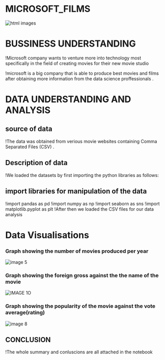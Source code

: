 # MICROSOFT_FILMS


![html images](https://user-images.githubusercontent.com/110599899/187087715-80bf4c68-c59d-4e0c-9920-0ffd2b24764a.jpg)


# BUSSINESS UNDERSTANDING

!Microsoft company wants to venture more into technology most specifically in the field of creating movies for their new movie studio 

!microsoft is a big company that is able to produce best movies and films after obtaining more information from the data science proffessionals .

# DATA UNDERSTANDING AND ANALYSIS

## source of data
!The data was obtained from verious movie websites containing Comma Separated Files (CSV) .

## Description of data 
!We loaded the datasets by first importing the python libraries as follows:

## import libraries for manipulation of the data
!import pandas as pd
!import numpy as np
!import seaborn as sns
!import matplotlib.pyplot as plt
!After then we loaded the CSV files for our data analysis

# Data Visualisations

### Graph showing the number of movies produced per year

![image 5](https://user-images.githubusercontent.com/110599899/187086876-a7c44e04-5e55-4e1f-9ec4-e3a80468f949.png)


### Graph showing the foreign gross against the the name of the movie

![IMAGE 1O](https://user-images.githubusercontent.com/110599899/187088233-43dc84d4-045e-4444-98e7-81e34eeb0767.png)




### Graph showing the popularity of the movie against the vote average(rating)

![image 8](https://user-images.githubusercontent.com/110599899/187087112-7e8d7edf-c4ce-4b9d-bdbd-66679eb8b13b.png)


## CONCLUSION
!The whole summary and conluscions are all attached in the notebook 
